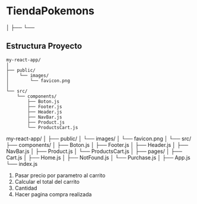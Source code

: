 # TiendaPokemons
│ ├── └── 
## Estructura Proyecto
```
my-react-app/
│ 
├── public/
│    └── images/
│        └── favicon.png
│ 
└── src/
    └── components/
        ├── Boton.js
        ├── Footer.js
        ├── Header.js
        ├── NavBar.js
        ├── Product.js
        └── ProductsCart.js
``` 

my-react-app/
│
├── public/
│   └── images/
│       └── favicon.png
│
└── src/
    ├── components/
    │   ├── Boton.js
    │   ├── Footer.js
    │   ├── Header.js
    │   ├── NavBar.js
    │   ├── Product.js
    │   └── ProductsCart.js
    │ 
    ├── pages/
    │   ├── Cart.js
    │   ├── Home.js
    │   ├── NotFound.js
    │   └── Purchase.js
    │
    ├── App.js
    └── index.js

1) Pasar precio por parametro al carrito
2) Calcular el total del carrito
3) Cantidad
4) Hacer pagina compra realizada
